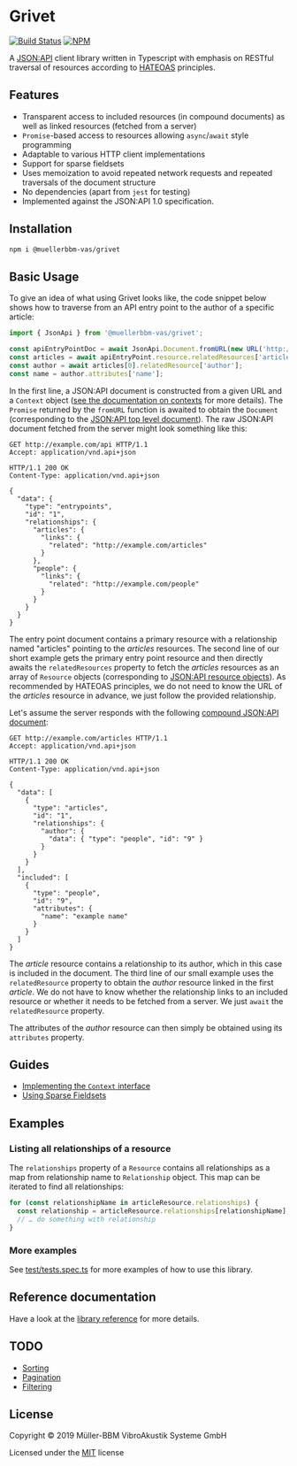 # Grivet

[![Build Status](https://travis-ci.org/muellerbbm-vas/grivet.svg?branch=master)](https://travis-ci.org/muellerbbm-vas/grivet) [![NPM](https://img.shields.io/npm/v/@muellerbbm-vas/grivet.svg)](https://www.npmjs.com/package/@muellerbbm-vas/grivet)

A [JSON:API](https://jsonapi.org) client library written in Typescript with emphasis on RESTful traversal of resources according to [HATEOAS](https://en.wikipedia.org/wiki/HATEOAS) principles.

## Features

- Transparent access to included resources (in compound documents) as well as linked resources (fetched from a server)
- `Promise`-based access to resources allowing `async`/`await` style programming
- Adaptable to various HTTP client implementations
- Support for sparse fieldsets
- Uses memoization to avoid repeated network requests and repeated traversals of the document structure
- No dependencies (apart from `jest` for testing)
- Implemented against the JSON:API 1.0 specification.

## Installation

```bash
npm i @muellerbbm-vas/grivet
```

## Basic Usage

To give an idea of what using Grivet looks like, the code snippet below shows how to traverse from an API entry point to the author of a specific article:

```typescript
import { JsonApi } from '@muellerbbm-vas/grivet';

const apiEntryPointDoc = await JsonApi.Document.fromURL(new URL('http://example.com/api/'), context);
const articles = await apiEntryPoint.resource.relatedResources['articles'];
const author = await articles[0].relatedResource['author'];
const name = author.attributes['name'];
```

In the first line, a JSON:API document is constructed from a given URL and a `Context` object
([see the documentation on contexts](./guides/context.md) for more details). The `Promise` returned by the `fromURL` function is awaited to obtain the `Document` (corresponding to the [JSON:API top level document](https://jsonapi.org/format/1.0/#document-structure)). The raw JSON:API document fetched from the server might look something like this:

```http
GET http://example.com/api HTTP/1.1
Accept: application/vnd.api+json

HTTP/1.1 200 OK
Content-Type: application/vnd.api+json

{
  "data": {
    "type": "entrypoints",
    "id": "1",
    "relationships": {
      "articles": {
        "links": {
          "related": "http://example.com/articles"
        }
      },
      "people": {
        "links": {
          "related": "http://example.com/people"
        }
      }
    }
  }
}
```

The entry point document contains a primary resource with a relationship named "articles" pointing to the _articles_ resources.
The second line of our short example gets the primary entry point resource and then directly awaits the `relatedResources` property to fetch the
_articles_ resources as an array of `Resource` objects (corresponding to [JSON:API resource objects](https://jsonapi.org/format/1.0/#document-resource-objects)).
As recommended by HATEOAS principles, we do not need to know the URL of the _articles_ resource in advance, we just follow the provided relationship.

Let's assume the server responds with the following [compound JSON:API document](https://jsonapi.org/format/1.0/#document-compound-documents):

```http
GET http://example.com/articles HTTP/1.1
Accept: application/vnd.api+json

HTTP/1.1 200 OK
Content-Type: application/vnd.api+json

{
  "data": [
    {
      "type": "articles",
      "id": "1",
      "relationships": {
        "author": {
          "data": { "type": "people", "id": "9" }
        }
      }
    }
  ],
  "included": [
    {
      "type": "people",
      "id": "9",
      "attributes": {
        "name": "example name"
      }
    }
  ]
}
```

The _article_ resource contains a relationship to its author, which in this case is included in the document.
The third line of our small example uses the `relatedResource` property to obtain the _author_ resource linked in the first _article_.
We do not have to know whether the relationship links to an included resource or whether it needs to be fetched from a server.
We just `await` the `relatedResource` property.

The attributes of the _author_ resource can then simply be obtained using its `attributes` property.

## Guides

- [Implementing the `Context` interface](./guides/context.md)
- [Using Sparse Fieldsets](./guides/sparseFieldsets.md)

## Examples

### Listing all relationships of a resource

The `relationships` property of a `Resource` contains all relationships as a map from relationship name to `Relationship` object. This map can be iterated to find all relationships:

```typescript
for (const relationshipName in articleResource.relationships) {
  const relationship = articleResource.relationships[relationshipName];
  // … do something with relationship
}
```

### More examples

See [test/tests.spec.ts](./test/tests.spec.ts) for more examples of how to use this library.

## Reference documentation

Have a look at the [library reference](https://muellerbbm-vas.github.io/grivet/docs/index.html) for more details.

## TODO

- [Sorting](https://jsonapi.org/format/1.0/#fetching-sorting)
- [Pagination](https://jsonapi.org/format/1.0/#fetching-pagination)
- [Filtering](https://jsonapi.org/format/1.0/#fetching-filtering)

## License

Copyright © 2019 Müller-BBM VibroAkustik Systeme GmbH

Licensed under the [MIT](https://github.com/muellerbbm-vas/grivet/blob/master/LICENSE) license
